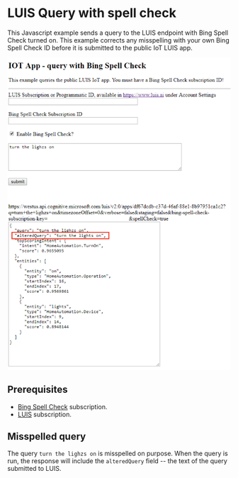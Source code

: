 # LUIS Query with spell check

This Javascript example sends a query to the LUIS endpoint with Bing Spell Check turned on. This example corrects any misspelling with your own Bing Spell Check ID before it is submitted to the public IoT LUIS app.

![Results from LUIS with corrected query](screenshot.png)

## Prerequisites
* [Bing Spell Check](https://azure.microsoft.com/en-us/services/cognitive-services/spell-check/) subscription. 
* [LUIS](https://azure.microsoft.com/en-us/services/cognitive-services/language-understanding-intelligent-service/) subscription. 

## Misspelled query
The query `turn the lighzs on` is misspelled on purpose. When the query is run, the response will include the `alteredQuery` field -- the text of the query submitted to LUIS.

